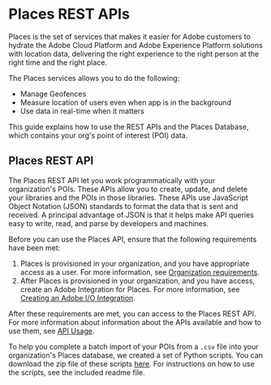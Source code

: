 # Places REST APIs

Places is the set of services that makes it easier for Adobe customers to hydrate the Adobe Cloud Platform and Adobe Experience Platform solutions with location data, delivering the right experience to the right person at the right time and the right place.

The Places services allows you to do the following:

* Manage Geofences
* Measure location of users even when app is in the background
* Use data in real-time when it matters

This guide explains how to use the REST APIs and the Places Database, which contains your org's point of interest \(POI\) data.

## Places REST API

The Places REST API let you work programmatically with your organization's POIs. These APIs allow you to create, update, and delete your libraries and the POIs in those libraries. These APIs use JavaScript Object Notation \(JSON\) standards to format the data that is sent and received. A principal advantage of JSON is that it helps make API queries easy to write, read, and parse by developers and machines.

Before you can use the Places API, ensure that the following requirements have been met:

1. Places is provisioned in your organization, and you have appropriate access as a user.  For more information, see [Organization requirements](places-rest-apis/organizational-requirements.md).
2. After Places is provisioned in your organization, and you have access, create an Adobe Integration for Places.  For more information, see [Creating an Adobe I/O Integration](places-rest-apis/adobe-i-o-integration/adobe-i-o-integration.md).

After these requirements are met, you can access to the Places REST API. For more information about information about the APIs available and how to use them, see [API Usage](places-rest-apis/adobe-i-o-integration/api-usage/api-usage.md).

To help you complete a batch import of your POIs from a `.csv` file into your organization's Places database, we created a set of Python scripts. You can download the zip file of these scripts [here](https://github.com/jiabingeng/places-developer-docs/tree/a3606cf2bdb7247bc7070e1bb66c4f6c40fdb3bb/.gitbook/assets/import.zip). For instructions on how to use the scripts, see the included readme file.

